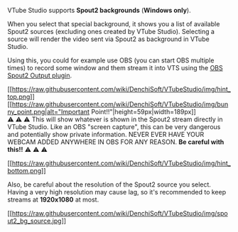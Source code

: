 VTube Studio supports **Spout2 backgrounds** (**Windows only**).

When you select that special background, it shows you a list of available Spout2 sources (excluding ones created by VTube Studio). Selecting a source will render the video sent via Spout2 as background in VTube Studio.

Using this, you could for example use OBS (you can start OBS multiple times) to record some window and them stream it into VTS using the [OBS Spout2 Output plugin](https://github.com/Off-World-Live/obs-spout2-plugin).

[[https://raw.githubusercontent.com/wiki/DenchiSoft/VTubeStudio/img/hint_top.png]]
[[https://raw.githubusercontent.com/wiki/DenchiSoft/VTubeStudio/img/bunny_point.png|alt="Important Point!!"|height=59px|width=189px]]<br/>
⚠️ ⚠️ ⚠️  This will show whatever is shown in the Spout2 stream directly in VTube Studio. Like an OBS "screen capture", this can be very dangerous and potentially show private information. NEVER EVER HAVE YOUR WEBCAM ADDED ANYWHERE IN OBS FOR ANY REASON. **Be careful with this!!** ⚠️ ⚠️ ⚠️ 

[[https://raw.githubusercontent.com/wiki/DenchiSoft/VTubeStudio/img/hint_bottom.png]]

Also, be careful about the resolution of the Spout2 source you select. Having a very high resolution may cause lag, so it's recommended to keep streams at **1920x1080** at most.

[[https://raw.githubusercontent.com/wiki/DenchiSoft/VTubeStudio/img/spout2_bg_source.jpg]]